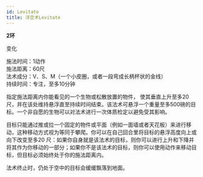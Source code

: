 ```yaml
---
id: Levitate
title: 浮空术Levitate
---
```


**2环**

变化

施法时间：1动作  
施法距离：60尺  
法术成分：V、S、M（一个小皮圈，或者一段弯成长柄杯状的金线）  
持续时间：专注，至多10分钟  


指定施法距离内你能看见的一个生物或松散放置的物件，
使其垂直上升至多20尺，并在该处维持悬浮直至持续时间结束。该法术可悬浮一个重量至多500磅的目标。一个非自愿的生物可以对法术进行一次体质检定以避免受其影响。


目标只能通过推或拉一个固定的物件或平面（例如一面墙或者天花板）来进行移动，这种移动方式视为等同于攀爬。你可以在自己回合里将目标的悬浮高度向上或向下改变至多20
尺：如果你自身就是该法术的目标，则你可以进行上升和下降并将其作为你移动的一部分；如果你不是该法术的目标，则你可以使用动作来移动目标，但目标必须始终处于你的施法距离内。


法术终止时，仍处于空中的目标会缓缓飘落到地面。
